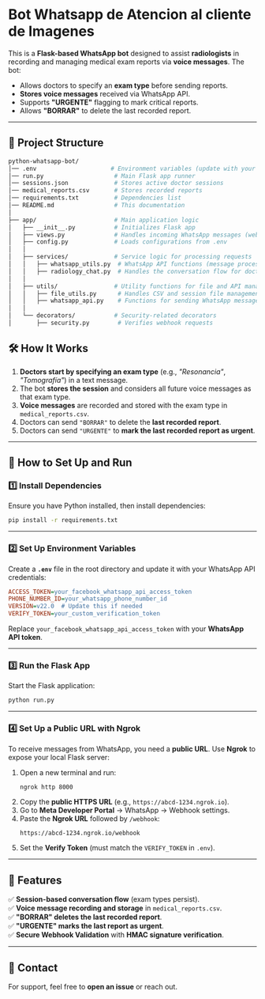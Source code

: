 # Bot Whatsapp de Atencion al cliente de Imagenes

This is a **Flask-based WhatsApp bot** designed to assist **radiologists** in recording and managing medical exam reports via **voice messages**. The bot:
- Allows doctors to specify an **exam type** before sending reports.
- **Stores voice messages** received via WhatsApp API.
- Supports **"URGENTE"** flagging to mark critical reports.
- Allows **"BORRAR"** to delete the last recorded report.

---

## **📂 Project Structure**
```bash
python-whatsapp-bot/
│── .env                     # Environment variables (update with your WhatsApp API keys)
│── run.py                    # Main Flask app runner
│── sessions.json             # Stores active doctor sessions
│── medical_reports.csv       # Stores recorded reports
│── requirements.txt          # Dependencies list
│── README.md                 # This documentation
│
├── app/                      # Main application logic
│   ├── __init__.py           # Initializes Flask app
│   ├── views.py              # Handles incoming WhatsApp messages (webhooks)
│   ├── config.py             # Loads configurations from .env
│   │
│   ├── services/             # Service logic for processing requests
│   │   ├── whatsapp_utils.py  # WhatsApp API functions (message processing)
│   │   ├── radiology_chat.py  # Handles the conversation flow for doctors
│   │
│   ├── utils/                # Utility functions for file and API management
│   │   ├── file_utils.py      # Handles CSV and session file management
│   │   ├── whatsapp_api.py    # Functions for sending WhatsApp messages
│   │
│   └── decorators/           # Security-related decorators
│       ├── security.py        # Verifies webhook requests

```
## **🛠️ How It Works**
1. **Doctors start by specifying an exam type** (e.g., *"Resonancia"*, *"Tomografía"*) in a text message.
2. The bot **stores the session** and considers all future voice messages as that exam type.
3. **Voice messages** are recorded and stored with the exam type in `medical_reports.csv`.
4. Doctors can send `"BORRAR"` to delete the **last recorded report**.
5. Doctors can send `"URGENTE"` to **mark the last recorded report as urgent**.

---

## **🚀 How to Set Up and Run**
### **1️⃣ Install Dependencies**
Ensure you have Python installed, then install dependencies:
```bash
pip install -r requirements.txt
```

---

### **2️⃣ Set Up Environment Variables**
Create a **`.env`** file in the root directory and update it with your WhatsApp API credentials:

```ini
ACCESS_TOKEN=your_facebook_whatsapp_api_access_token
PHONE_NUMBER_ID=your_whatsapp_phone_number_id
VERSION=v22.0  # Update this if needed
VERIFY_TOKEN=your_custom_verification_token
```
Replace `your_facebook_whatsapp_api_access_token` with your **WhatsApp API token**.

---

### **3️⃣ Run the Flask App**
Start the Flask application:
```bash
python run.py
```

---

### **4️⃣ Set Up a Public URL with Ngrok**
To receive messages from WhatsApp, you need a **public URL**. Use **Ngrok** to expose your local Flask server:

1. Open a new terminal and run:
   ```bash
   ngrok http 8000
   ```
2. Copy the **public HTTPS URL** (e.g., `https://abcd-1234.ngrok.io`).
3. Go to **Meta Developer Portal** → WhatsApp → Webhook settings.
4. Paste the **Ngrok URL** followed by `/webhook`:
   ```
   https://abcd-1234.ngrok.io/webhook
   ```
5. Set the **Verify Token** (must match the `VERIFY_TOKEN` in `.env`).

---

## **📌 Features**
✅ **Session-based conversation flow** (exam types persist).  
✅ **Voice message recording and storage** in `medical_reports.csv`.  
✅ **"BORRAR" deletes the last recorded report**.  
✅ **"URGENTE" marks the last report as urgent**.  
✅ **Secure Webhook Validation** with **HMAC signature verification**.

---

## **📧 Contact**
For support, feel free to **open an issue** or reach out.
```
